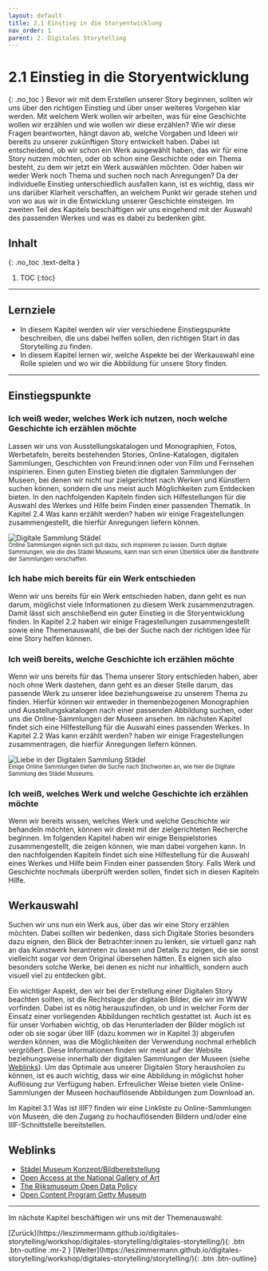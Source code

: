 ```yaml
---
layout: default
title: 2.1 Einstieg in die Storyentwicklung
nav_order: 1
parent: 2. Digitales Storytelling
---
```


# 2.1 Einstieg in die Storyentwicklung
{: .no_toc }
Bevor wir mit dem Erstellen unserer Story beginnen, sollten wir uns über den richtigen Einstieg und über unser weiteres Vorgehen klar werden. Mit welchem Werk wollen wir arbeiten, was für eine Geschichte wollen wir erzählen und wie wollen wir diese erzählen?
Wie wir diese Fragen beantworten, hängt davon ab, welche Vorgaben und Ideen wir bereits zu unserer zukünftigen Story entwickelt haben. Dabei ist entscheidend, ob wir schon ein Werk ausgewählt haben, das wir für eine Story nutzen möchten, oder ob schon eine Geschichte oder ein Thema besteht, zu dem wir jetzt ein Werk auswählen möchten. Oder haben wir weder Werk noch Thema und suchen noch nach Anregungen?
Da der individuelle Einstieg unterschiedlich ausfallen kann, ist es wichtig, dass wir uns darüber Klarheit verschaffen, an welchem Punkt wir gerade stehen und von wo aus wir in die Entwicklung unserer Geschichte einsteigen.
Im zweiten Teil des Kapitels beschäftigen wir uns eingehend mit der Auswahl des passenden Werkes und was es dabei zu bedenken gibt.

## Inhalt
{: .no_toc .text-delta }

1. TOC
{:toc}

---

## Lernziele
- In diesem Kapitel werden wir vier verschiedene Einstiegspunkte beschreiben, die uns dabei helfen sollen, den richtigen Start in das Storytelling zu finden.
- In diesem Kapitel lernen wir, welche Aspekte bei der Werkauswahl eine Rolle spielen und wo wir die Abbildung für unsere Story finden.

---

## Einstiegspunkte

### Ich weiß weder, welches Werk ich nutzen, noch welche Geschichte ich erzählen möchte
Lassen wir uns von Ausstellungskatalogen und Monographien, Fotos, Werbetafeln, bereits bestehenden Stories, Online-Katalogen, digitalen Sammlungen, Geschichten von Freund:innen oder von Film und Fernsehen inspirieren. Einen guten Einstieg bieten die digitalen Sammlungen der Museen, bei denen wir nicht nur zielgerichtet nach Werken und Künstlern suchen können, sondern die uns meist auch Möglichkeiten zum Entdecken bieten. In den nachfolgenden Kapiteln finden sich Hilfestellungen für die Auswahl des Werkes und Hilfe beim Finden einer passenden Thematik. In Kapitel 2.4 Was kann erzählt werden? haben wir einige Fragestellungen zusammengestellt, die hierfür Anregungen liefern können.

![Digitale Sammlung Städel](https://leszimmermann.github.io/digitales-storytelling/img/einstieg/Digitale-Sammlung-Staedel.jpg)
<p style="font-size: 0.8em;margin-top:-15px;"> Online Sammlungen eignen sich gut dazu, sich inspirieren zu lassen. Durch digitale Sammlungen, wie die des Städel Museums, kann man sich einen Überblick über die Bandbreite der Sammlungen verschaffen.
</p>

### Ich habe mich bereits für ein Werk entschieden
Wenn wir uns bereits für ein Werk entschieden haben, dann geht es nun darum, möglichst viele Informationen zu diesem Werk zusammenzutragen. Damit lässt sich anschließend ein guter Einstieg in die Storyentwicklung finden. In Kapitel 2.2 haben wir einige Fragestellungen zusammengestellt sowie eine Themenauswahl, die bei der Suche nach der richtigen Idee für eine Story helfen können.

### Ich weiß bereits, welche Geschichte ich erzählen möchte
Wenn wir uns bereits für das Thema unserer Story entschieden haben, aber noch ohne Werk dastehen, dann geht es an dieser Stelle darum, das passende Werk zu unserer Idee beziehungsweise zu unserem Thema zu finden. Hierfür können wir entweder in themenbezogenen Monographien und Ausstellungskatalogen nach einer passenden Abbildung suchen, oder uns die Online-Sammlungen der Museen ansehen. Im nächsten Kapitel findet sich eine Hilfestellung für die Auswahl eines passenden Werkes. In Kapitel 2.2 Was kann erzählt werden? haben wir einige Fragestellungen zusammentragen, die hierfür Anregungen liefern können.

![Liebe in der Digitalen Sammlung Städel](https://leszimmermann.github.io/digitales-storytelling/img/einstieg/Digitale-Sammlung-Staedel-Liebe.jpg)
<p style="font-size: 0.8em;margin-top:-15px;">Einige Online Sammlungen bieten die Suche nach Stichworten an, wie hier die Digitale Sammlung des Städel Museums.</p>

### Ich weiß, welches Werk und welche Geschichte ich erzählen möchte
Wenn wir bereits wissen, welches Werk und welche Geschichte wir behandeln möchten, können wir direkt mit der zielgerichteten Recherche beginnen. Im folgenden Kapitel haben wir einige Beispielstories zusammengestellt, die zeigen können, wie man dabei vorgehen kann. In den nachfolgenden Kapiteln findet sich eine Hilfestellung für die Auswahl eines Werkes und Hilfe beim Finden einer passenden Story. Falls Werk und Geschichte nochmals überprüft werden sollen, findet sich in diesen Kapiteln Hilfe.

## Werkauswahl
Suchen wir uns nun ein Werk aus, über das wir eine Story erzählen möchten. Dabei sollten wir bedenken, dass sich Digitale Stories besonders dazu eignen, den Blick der Betrachter:innen zu lenken, sie virtuell ganz nah an das Kunstwerk herantreten zu lassen und Details zu zeigen, die sie sonst vielleicht sogar vor dem Original übersehen hätten. Es eignen sich also besonders solche Werke, bei denen es nicht nur inhaltlich, sondern auch visuell viel zu entdecken gibt.

Ein wichtiger Aspekt, den wir bei der Erstellung einer Digitalen Story beachten sollten, ist die Rechtslage der digitalen Bilder, die wir im WWW vorfinden. Dabei ist es nötig herauszufinden, ob und in welcher Form der Einsatz einer vorliegenden Abbildungen rechtlich gestattet ist. Auch ist es für unser Vorhaben wichtig, ob das Herunterladen der Bilder möglich ist oder ob sie sogar über IIIF (dazu kommen wir in Kapitel 3) abgerufen werden können, was die Möglichkeiten der Verwendung nochmal erheblich vergrößert. Diese Informationen finden wir meist auf der Website beziehungsweise innerhalb der digitalen Sammlungen der Museen (siehe [Weblinks](#weblinks)). Um das Optimale aus unserer Digitalen Story herausholen zu können, ist es auch wichtig, dass wir eine Abbildung in möglichst hoher Auflösung zur Verfügung haben. Erfreulicher Weise bieten viele Online-Sammlungen der Museen hochauflösende Abbildungen zum Download an.

Im Kapitel 3.1 Was ist IIIF? finden wir eine Linkliste zu Online-Sammlungen von Museen, die den Zugang zu hochauflösenden Bildern und/oder eine IIIF-Schnittstelle bereitstellen.

## Weblinks
- [Städel Museum Konzept/Bildbereitstellung](https://sammlung.staedelmuseum.de/de/konzept)
- [Open Access at the National Gallery of Art](https://www.nga.gov/notices/open-access-policy.html)
- [The Rijksmuseum Open Data Policy](https://www.rijksmuseum.nl/en/data/policy)
- [Open Content Program Getty Museum](https://www.getty.edu/about/whatwedo/opencontent.html)

---

Im nächste Kapitel beschäftigen wir uns mit der Themenauswahl:

<span class="fs-8">
[Zurück](https://leszimmermann.github.io/digitales-storytelling/workshop/digitales-storytelling/digitales-storytelling/){: .btn .btn-outline .mr-2 } 
</span>
<span class="fs-8">
[Weiter](https://leszimmermann.github.io/digitales-storytelling/workshop/digitales-storytelling/storytelling/){: .btn .btn-outline}
</span>